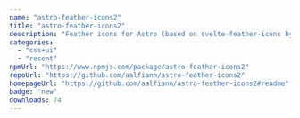 ```yaml
---
name: "astro-feather-icons2"
title: "astro-feather-icons2"
description: "Feather icons for Astro (based on svelte-feather-icons by dylanblokhuis)"
categories:
  - "css+ui"
  - "recent"
npmUrl: "https://www.npmjs.com/package/astro-feather-icons2"
repoUrl: "https://github.com/aalfiann/astro-feather-icons2"
homepageUrl: "https://github.com/aalfiann/astro-feather-icons2#readme"
badge: "new"
downloads: 74
---
```

